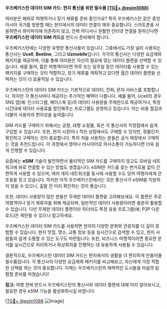 **우즈베키스탄 데이터 SIM 카드: 현지 통신을 위한 필수품 [[TG💪+ @esim1088](https://t.me/s/esim1088)]**

여러분은 해외로 여행하거나 장기 체류를 준비 중인가요? 특히 우즈베키스탄 같은 중앙아시아 국가를 방문할 때는 현지에서의 데이터 연결이 매우 중요합니다. 스마트폰을 사용하면서 와이파이에 의존하지 않고, 언제 어디서나 원활한 인터넷 연결을 원하신다면 **우즈베키스탄 데이터 SIM 카드**를 반드시 준비해야 합니다.

우즈베키스탄에는 다양한 유명한 통신사들이 있습니다. 그중에서도 가장 널리 사용되는 통신사는 **Ucell**, **Beeline**, 그리고 **Uzmobile**입니다. 각각의 통신사는 다양한 요금제와 패키지를 제공하며, 이를 통해 여러분은 자신의 필요에 맞는 데이터 플랜을 선택할 수 있습니다. 예를 들어, 짧은 여행객이라면 하루 또는 일주일 동안 데이터를 사용할 수 있는 패키지를 구매하는 것이 적합하고, 장기 체류를 계획하고 있다면 월간 데이터 플랜을 선택하는 것이 더 효율적일 수 있습니다.

우즈베키스탄의 데이터 SIM 카드는 기본적으로 데이터, 전화, 문자 서비스를 포함합니다. 하지만 각 통신사마다 제공하는 추가적인 혜택이 다릅니다. 예를 들어, Ucell의 경우 SNS 앱(예: 인스타그램, 페이스북 등)의 데이터 사용량을 무제한으로 제공하거나, 특정 시간대에 데이터 사용료를 할인해주는 프로그램도 운영하고 있습니다. 이는 비용 절감과 더불어 사용자의 편의성을 높여줍니다.

SIM 카드를 구매하기 위해서는 공항, 대형 쇼핑몰, 혹은 각 통신사의 직영점에서 쉽게 구입할 수 있습니다. 또한, 현지 시장이나 작은 상점에서도 구매할 수 있지만, 정품인지 확인하고 구매하는 것이 중요합니다. 특히 처음 사용하는 분들은 공식 매장에서 구매하는 것을 추천드립니다. 이 과정에서 영어나 러시아어로 의사소통이 가능하다면 더욱 쉽게 진행할 수 있습니다.

요즘에는 **eSIM** 기술이 발전하면서 물리적인 SIM 카드를 구매하지 않고도 모바일 네트워크에 바로 연결할 수 있는 방법도 생겼습니다. eSIM은 카드를 꽂는 번거로움 없이 간편하게 사용할 수 있으며, 여러 개의 네트워크를 동시에 사용할 수도 있어 여행자에게 큰 호응을 얻고 있습니다. 하지만 아직 우즈베키스탄에서는 모든 통신사가 eSIM을 지원하지 않을 수 있으니, 출발 전 미리 확인하는 것이 좋습니다.

또한, 데이터 사용량이 많은 분들은 무제한 데이터 플랜을 고려해보세요. 이 플랜은 주로 여행객이나 장기 체류자를 위해 제공되며, 일반적인 데이터 사용량이라면 충분히 활용할 수 있습니다. 다만 무제한 데이터 플랜이라 하더라도 특정 응용 프로그램(예: P2P 다운로드)은 제한될 수 있으니 참고하세요.

우즈베키스탄 데이터 SIM 카드를 사용하면 현지의 다양한 문화와 관광지를 더 깊이 경험할 수 있습니다. 현지 맛집, 명소, 교통 정보 등을 실시간으로 검색할 수 있고, 현지 사람들과 쉽게 소통할 수 있는 도구도 마련됩니다. 또한, 비즈니스 여행객이라면 중요한 문서를 실시간으로 처리하거나 화상회의를 진행하는 데 유용하게 사용될 수 있습니다.

결론적으로, 우즈베키스탄 데이터 SIM 카드는 현지에서의 생활을 더 편리하게 만들어줄 필수품입니다. 각 통신사의 다양한 요금제와 패키지를 비교해보고, 자신에게 가장 적합한 선택을 하는 것이 중요합니다. 이제는 우즈베키스탄의 매력적인 도시들을 마음껏 탐험할 준비를 마쳤습니다! 

**참고:** 여행 전에 반드시 우즈베키스탄의 통신사와 데이터 플랜에 대해 미리 알아보시고, 필요한 경우 eSIM 기능을 활성화하시길 바랍니다.  

[[TG💪+ @esim1088](https://t.me/s/esim1088) ![Image](https://i.postimg.cc/Y0z9fWf4/image.png)]